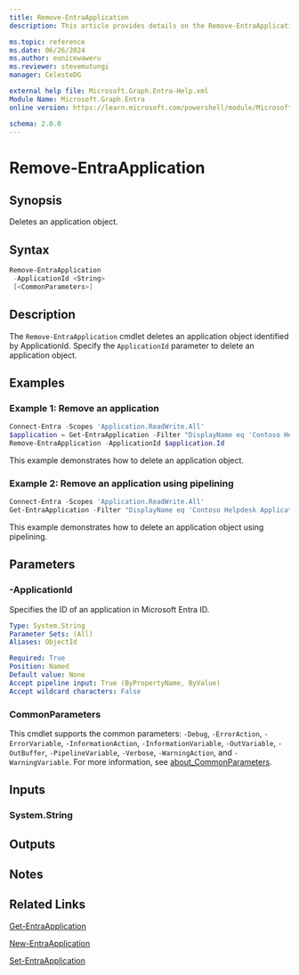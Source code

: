 ```yaml
---
title: Remove-EntraApplication
description: This article provides details on the Remove-EntraApplication command.

ms.topic: reference
ms.date: 06/26/2024
ms.author: eunicewaweru
ms.reviewer: stevemutungi
manager: CelesteDG

external help file: Microsoft.Graph.Entra-Help.xml
Module Name: Microsoft.Graph.Entra
online version: https://learn.microsoft.com/powershell/module/Microsoft.Graph.Entra/Remove-EntraApplication

schema: 2.0.0
---
```


# Remove-EntraApplication

## Synopsis

Deletes an application object.

## Syntax

```powershell
Remove-EntraApplication
 -ApplicationId <String>
 [<CommonParameters>]
```

## Description

The `Remove-EntraApplication` cmdlet deletes an application object identified by ApplicationId. Specify the `ApplicationId` parameter to delete an application object.

## Examples

### Example 1: Remove an application

```powershell
Connect-Entra -Scopes 'Application.ReadWrite.All'
$application = Get-EntraApplication -Filter "DisplayName eq 'Contoso Helpdesk Application'"
Remove-EntraApplication -ApplicationId $application.Id
```

This example demonstrates how to delete an application object.

### Example 2: Remove an application using pipelining

```powershell
Connect-Entra -Scopes 'Application.ReadWrite.All'
Get-EntraApplication -Filter "DisplayName eq 'Contoso Helpdesk Application'" | Remove-EntraApplication
```

This example demonstrates how to delete an application object using pipelining.

## Parameters

### -ApplicationId

Specifies the ID of an application in Microsoft Entra ID.

```yaml
Type: System.String
Parameter Sets: (All)
Aliases: ObjectId

Required: True
Position: Named
Default value: None
Accept pipeline input: True (ByPropertyName, ByValue)
Accept wildcard characters: False
```

### CommonParameters

This cmdlet supports the common parameters: `-Debug`, `-ErrorAction`, `-ErrorVariable`, `-InformationAction`, `-InformationVariable`, `-OutVariable`, `-OutBuffer`, `-PipelineVariable`, `-Verbose`, `-WarningAction`, and `-WarningVariable`. For more information, see [about_CommonParameters](https://go.microsoft.com/fwlink/?LinkID=113216).

## Inputs

### System.String

## Outputs

## Notes

## Related Links

[Get-EntraApplication](Get-EntraApplication.md)

[New-EntraApplication](New-EntraApplication.md)

[Set-EntraApplication](Set-EntraApplication.md)
